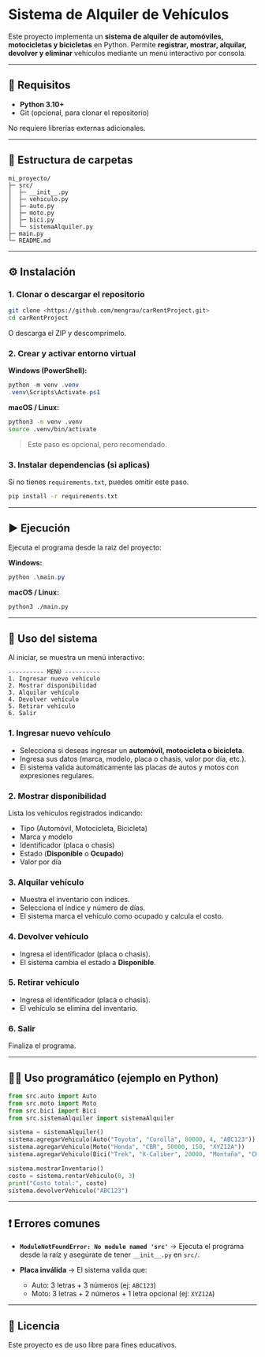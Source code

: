 # Sistema de Alquiler de Vehículos

Este proyecto implementa un **sistema de alquiler de automóviles, motocicletas y bicicletas** en Python. Permite **registrar, mostrar, alquilar, devolver y eliminar** vehículos mediante un menú interactivo por consola.

---

## 🚀 Requisitos

* **Python 3.10+**
* Git (opcional, para clonar el repositorio)

No requiere librerías externas adicionales.

---

## 📂 Estructura de carpetas

```
mi_proyecto/
├─ src/
│  ├─ __init__.py
│  ├─ vehiculo.py
│  ├─ auto.py
│  ├─ moto.py
│  ├─ bici.py
│  └─ sistemaAlquiler.py
├─ main.py
└─ README.md
```

---

## ⚙️ Instalación

### 1. Clonar o descargar el repositorio

```bash
git clone <https://github.com/mengrau/carRentProject.git>
cd carRentProject
```

O descarga el ZIP y descomprímelo.

### 2. Crear y activar entorno virtual

**Windows (PowerShell):**

```powershell
python -m venv .venv
.venv\Scripts\Activate.ps1
```

**macOS / Linux:**

```bash
python3 -m venv .venv
source .venv/bin/activate
```

> Este paso es opcional, pero recomendado.

### 3. Instalar dependencias (si aplicas)

Si no tienes `requirements.txt`, puedes omitir este paso.

```bash
pip install -r requirements.txt
```

---

## ▶️ Ejecución

Ejecuta el programa desde la raíz del proyecto:

**Windows:**

```powershell
python .\main.py
```

**macOS / Linux:**

```bash
python3 ./main.py
```

---

## 📖 Uso del sistema

Al iniciar, se muestra un menú interactivo:

```
---------- MENÚ ----------
1. Ingresar nuevo vehículo
2. Mostrar disponibilidad
3. Alquilar vehículo
4. Devolver vehículo
5. Retirar vehículo
6. Salir
```

### 1. Ingresar nuevo vehículo

* Selecciona si deseas ingresar un **automóvil, motocicleta o bicicleta**.
* Ingresa sus datos (marca, modelo, placa o chasis, valor por día, etc.).
* El sistema valida automáticamente las placas de autos y motos con expresiones regulares.

### 2. Mostrar disponibilidad

Lista los vehículos registrados indicando:

* Tipo (Automóvil, Motocicleta, Bicicleta)
* Marca y modelo
* Identificador (placa o chasis)
* Estado (**Disponible** o **Ocupado**)
* Valor por día

### 3. Alquilar vehículo

* Muestra el inventario con índices.
* Selecciona el índice y número de días.
* El sistema marca el vehículo como ocupado y calcula el costo.

### 4. Devolver vehículo

* Ingresa el identificador (placa o chasis).
* El sistema cambia el estado a **Disponible**.

### 5. Retirar vehículo

* Ingresa el identificador (placa o chasis).
* El vehículo se elimina del inventario.

### 6. Salir

Finaliza el programa.

---

## 🧑‍💻 Uso programático (ejemplo en Python)

```python
from src.auto import Auto
from src.moto import Moto
from src.bici import Bici
from src.sistemaAlquiler import sistemaAlquiler

sistema = sistemaAlquiler()
sistema.agregarVehiculo(Auto("Toyota", "Corolla", 80000, 4, "ABC123"))
sistema.agregarVehiculo(Moto("Honda", "CBR", 50000, 150, "XYZ12A"))
sistema.agregarVehiculo(Bici("Trek", "X-Caliber", 20000, "Montaña", "CHS1234"))

sistema.mostrarInventario()
costo = sistema.rentarVehiculo(0, 3)
print("Costo total:", costo)
sistema.devolverVehiculo("ABC123")
```

---

## ❗ Errores comunes

* **`ModuleNotFoundError: No module named 'src'`** → Ejecuta el programa desde la raíz y asegúrate de tener `__init__.py` en `src/`.
* **Placa inválida** → El sistema valida que:

  * Auto: 3 letras + 3 números (ej: `ABC123`)
  * Moto: 3 letras + 2 números + 1 letra opcional (ej: `XYZ12A`)

---

## 📜 Licencia

Este proyecto es de uso libre para fines educativos.
